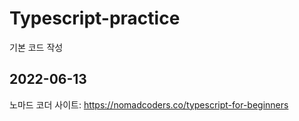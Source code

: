 # Typescript-practice
기본 코드 작성

## 2022-06-13 

노마드 코더 사이트: https://nomadcoders.co/typescript-for-beginners

